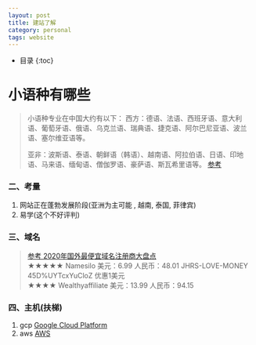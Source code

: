 ```yaml
---
layout: post
title: 建站了解
category: personal
tags: website
---
```

* 目录
{:toc}

# 小语种有哪些
> 小语种专业在中国大约有以下：
西方：德语、法语、西班牙语、意大利语、葡萄牙语、俄语、乌克兰语、瑞典语、捷克语、阿尔巴尼亚语、波兰语、塞尔维亚语等。  
>
> 亚非：波斯语、泰语、朝鲜语（韩语）、越南语、阿拉伯语、日语、印地语、马来语、缅甸语、僧伽罗语、豪萨语、斯瓦希里语等。
[参考](https://www.jianshu.com/p/ba1ed7ba7c71)  

### 二、考量
1. 网站正在蓬勃发展阶段(亚洲为主可能 , 越南, 泰国, 菲律宾)
2. 易学(这个不好评判)

### 三、域名
> [参考 2020年国外最便宜域名注册商大盘点](https://jhrs.com/2019/27292.html)  
> ★★★★★	Namesilo	美元：6.99
人民币：48.01	JHRS-LOVE-MONEY
45D%UYTcxYuCloZ
优惠1美元  
★★★★	Wealthyaffiliate	美元：13.99
人民币：94.15	
  
### 四、主机(扶梯)
1. gcp [Google Cloud Platform]("https://cloud.google.com/gcp/")  
2. aws [AWS](https://aws.amazon.com/cn/getting-started/hands-on/websites/)  
